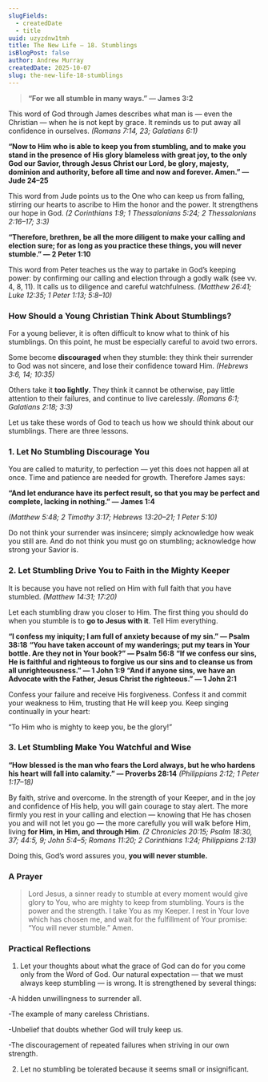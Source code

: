 ```yaml
---
slugFields:
  - createdDate
  - title
uuid: uzyzdnw1tmh
title: The New Life – 18. Stumblings
isBlogPost: false
author: Andrew Murray
createdDate: 2025-10-07
slug: the-new-life-18-stumblings
---
```

> **“For we all stumble in many ways.” — James 3:2** 

This word of God through James describes what man is — even the Christian — when he is not kept by grace. It reminds us to put away all confidence in ourselves.
 *(Romans 7:14, 23; Galatians 6:1)*

**“Now to Him who is able to keep you from stumbling, and to make you stand in the presence of His glory blameless with great joy, to the only God our Savior, through Jesus Christ our Lord, be glory, majesty, dominion and authority, before all time and now and forever. Amen.” — Jude 24–25** 

This word from Jude points us to the One who can keep us from falling, stirring our hearts to ascribe to Him the honor and the power. It strengthens our hope in God.
 *(2 Corinthians 1:9; 1 Thessalonians 5:24; 2 Thessalonians 2:16–17; 3:3)*

**“Therefore, brethren, be all the more diligent to make your calling and election sure; for as long as you practice these things, you will never stumble.” — 2 Peter 1:10** 

This word from Peter teaches us the way to partake in God’s keeping power: by confirming our calling and election through a godly walk (see vv. 4, 8, 11). It calls us to diligence and careful watchfulness.
 *(Matthew 26:41; Luke 12:35; 1 Peter 1:13; 5:8–10)*

### **How Should a Young Christian Think About Stumblings?**

For a young believer, it is often difficult to know what to think of his stumblings. On this point, he must be especially careful to avoid two errors.

Some become **discouraged** when they stumble: they think their surrender to God was not sincere, and lose their confidence toward Him.
 *(Hebrews 3:6, 14; 10:35)*

Others take it **too lightly**. They think it cannot be otherwise, pay little attention to their failures, and continue to live carelessly.
 *(Romans 6:1; Galatians 2:18; 3:3)*

Let us take these words of God to teach us how we should think about our stumblings. There are three lessons.

### **1. Let No Stumbling Discourage You**

You are called to maturity, to perfection — yet this does not happen all at once. Time and patience are needed for growth. Therefore James says:

**“And let endurance have its perfect result, so that you may be perfect and complete, lacking in nothing.” — James 1:4** 

*(Matthew 5:48; 2 Timothy 3:17; Hebrews 13:20–21; 1 Peter 5:10)*

Do not think your surrender was insincere; simply acknowledge how weak you still are. And do not think you must go on stumbling; acknowledge how strong your Savior is.

### **2. Let Stumbling Drive You to Faith in the Mighty Keeper**

It is because you have not relied on Him with full faith that you have stumbled.
 *(Matthew 14:31; 17:20)*

Let each stumbling draw you closer to Him. The first thing you should do when you stumble is to **go to Jesus with it**. Tell Him everything.

**“I confess my iniquity; I am full of anxiety because of my sin.” — Psalm 38:18**
 **“You have taken account of my wanderings; put my tears in Your bottle. Are they not in Your book?” — Psalm 56:8**
 **“If we confess our sins, He is faithful and righteous to forgive us our sins and to cleanse us from all unrighteousness.” — 1 John 1:9**
 **“And if anyone sins, we have an Advocate with the Father, Jesus Christ the righteous.” — 1 John 2:1**

Confess your failure and receive His forgiveness. Confess it and commit your weakness to Him, trusting that He will keep you. Keep singing continually in your heart:

“To Him who is mighty to keep you, be the glory!”

### **3. Let Stumbling Make You Watchful and Wise**

**“How blessed is the man who fears the Lord always, but he who hardens his heart will fall into calamity.” — Proverbs 28:14**
 *(Philippians 2:12; 1 Peter 1:17–18)*

By faith, strive and overcome. In the strength of your Keeper, and in the joy and confidence of His help, you will gain courage to stay alert. The more firmly you rest in your calling and election — knowing that He has chosen you and will not let you go — the more carefully you will walk before Him, living **for Him, in Him, and through Him**.
 *(2 Chronicles 20:15; Psalm 18:30, 37; 44:5, 9; John 5:4–5; Romans 11:20; 2 Corinthians 1:24; Philippians 2:13)*

Doing this, God’s word assures you, **you will never stumble.**

### **A Prayer**

> Lord Jesus, a sinner ready to stumble at every moment would give glory to You, who are mighty to keep from stumbling. Yours is the power and the strength. I take You as my Keeper. I rest in Your love which has chosen me, and wait for the fulfillment of Your promise: “You will never stumble.” Amen.

### **Practical Reflections**

1. Let your thoughts about what the grace of God can do for you come only from the Word of God. Our natural expectation — that we must always keep stumbling — is wrong. It is strengthened by several things:

\-A hidden unwillingness to surrender all.

\-The example of many careless Christians.

\-Unbelief that doubts whether God will truly keep us.

\-The discouragement of repeated failures when striving in our own strength.

2. Let no stumbling be tolerated because it seems small or insignificant.
